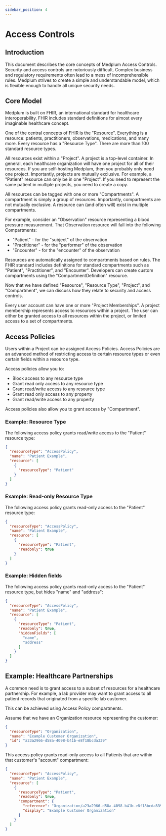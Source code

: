 ```yaml
---
sidebar_position: 4
---
```


# Access Controls

## Introduction

This document describes the core concepts of Medplum Access Controls.  Security and access controls are notoriously difficult.  Complex business and regulatory requirements often lead to a mess of incomprehensible rules.  Medplum strives to create a simple and understandable model, which is flexible enough to handle all unique security needs.

## Core Model

Medplum is built on FHIR, an international standard for healthcare interoperability.  FHIR includes standard definitions for almost every imaginable healthcare concept.

One of the central concepts of FHIR is the "Resource".  Everything is a resource: patients, practitioners, observations, medications, and many more.  Every resource has a "Resource Type".  There are more than 100 standard resource types.

All resources exist within a "Project".  A project is a top-level container.  In general, each healthcare organization will have one project for all of their resources.  If you are self-hosting Medplum, then you probably only need one project.  Importantly, projects are mutually exclusive.  For example, a "Patient" resource can only be in one "Project".  If you need to represent the same patient in multiple projects, you need to create a copy.

All resources can be tagged with one or more "Compartments".  A compartment is simply a group of resources.  Importantly, compartments are not mutually exclusive.  A resource can (and often will) exist in multiple compartments.

For example, consider an "Observation" resource representing a blood pressure measurement.  That Observation resource will fall into the following Compartments:

* "Patient" - for the "subject" of the observation
* "Practitioner" - for the "performer" of the observation
* "Encounter" - for the "encounter" of the observation

Resources are automatically assigned to compartments based on rules.  The FHIR standard includes definitions for standard compartments such as "Patient", "Practitioner", and "Encounter".  Developers can create custom compartments using the "CompartmentDefinition" resource.

Now that we have defined "Resource", "Resource Type", "Project", and "Compartment", we can discuss how they relate to security and access controls.

Every user account can have one or more "Project Memberships".  A project membership represents access to resources within a project.  The user can either be granted access to all resources within the project, or limited access to a set of compartments.

## Access Policies

Users within a Project can be assigned Access Policies.  Access Policies are an advanced method of restricting access to certain resource types or even certain fields within a resource type.

Access policies allow you to:

* Block access to any resource type
* Grant read only access to any resource type
* Grant read/write access to any resource type
* Grant read only access to any property
* Grant read/write access to any property

Access policies also allow you to grant access by "Compartment".

### Example: Resource Type

The following access policy grants read/write access to the "Patient" resource type:

```json
{
  "resourceType": "AccessPolicy",
  "name": "Patient Example",
  "resource": [
    {
      "resourceType": "Patient"
    }
  ]
}
```

### Example: Read-only Resource Type

The following access policy grants read-only access to the "Patient" resource type:

```json
{
  "resourceType": "AccessPolicy",
  "name": "Patient Example",
  "resource": [
    {
      "resourceType": "Patient",
      "readonly": true
    }
  ]
}
```

### Example: Hidden fields

The following access policy grants read-only access to the "Patient" resource type, but hides "name" and "address":

```json
{
  "resourceType": "AccessPolicy",
  "name": "Patient Example",
  "resource": [
    {
      "resourceType": "Patient",
      "readonly": true,
      "hiddenFields": [
        "name",
        "address"
      ]
    }
  ]
}
```

## Example: Healthcare Partnerships

A common need is to grant access to a subset of resources for a healthcare partnership.  For example, a lab provider may want to grant access to all patient records that originated from a specific lab customer.

This can be achieved using Access Policy compartments.

Assume that we have an Organization resource representing the customer:

```json
{
  "resourceType": "Organization",
  "name": "Example Customer Organization",
  "id": "a23a2966-d58a-4098-b41b-e8f18bcda339"
}
```

This access policy grants read-only access to all Patients that are within that customer's "account" compartment:

```json
{
  "resourceType": "AccessPolicy",
  "name": "Patient Example",
  "resource": [
    {
      "resourceType": "Patient",
      "readonly": true,
      "compartment": {
        "reference": "Organization/a23a2966-d58a-4098-b41b-e8f18bcda339",
        "display": "Example Customer Organization"
      }
    }
  ]
}
```
